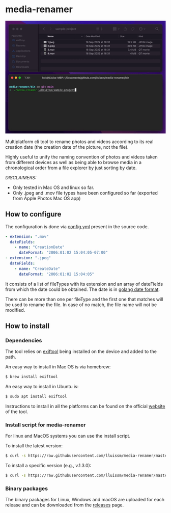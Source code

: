 # media-renamer

![Header](images/demo.gif)

Multiplatform cli tool to rename photos and videos according to its real creation date (the creation date of the picture, not the file).

Highly useful to unify the naming convention of photos and videos taken from different devices as well as being able to browse media in a chronological order from a file explorer by just sorting by date.

_DISCLAIMERS:_

- Only tested in Mac OS and linux so far.
- Only .jpeg and .mov file types have been configured so far (exported from Apple Photos Mac OS app)

## How to configure

The configuration is done via [config.yml](cmd/media-renamer/config.yml) present in the source code.

```yml
- extension: ".mov"
  dateFields:
    - name: "CreationDate"
      dateFormat: "2006:01:02 15:04:05-07:00"
- extension: ".jpeg"
  dateFields:
    - name: "CreateDate"
      dateFormat: "2006:01:02 15:04:05"
```

It consists of a list of fileTypes with its extension and an array of dateFields from which the date could be obtained. The date is in [golang date format](https://go.dev/src/time/format.go).

There can be more than one per fileType and the first one that matches will be used to rename the file. In case of no match, the file name will not be modified.

## How to install

### Dependencies

The tool relies on [exiftool](https://exiftool.org) being installed on the device and added to the path.

An easy way to install in Mac OS is via homebrew:

```bash
$ brew install exiftool
```

An easy way to install in Ubuntu is:

```bash
$ sudo apt install exiftool
```

Instructions to install in all the platforms can be found on the official [website](https://exiftool.org) of the tool.

### Install script for media-renamer

For linux and MacOS systems you can use the install script.

To install the latest version:

```bash
$ curl -s https://raw.githubusercontent.com/lluissm/media-renamer/master/install.sh | bash
```

To install a specific version (e.g., v.1.3.0):

```bash
$ curl -s https://raw.githubusercontent.com/lluissm/media-renamer/master/install.sh | bash -s v1.3.0
```

### Binary packages

The binary packages for Linux, Windows and macOS are uploaded for each release and can be downloaded from the [releases](https://github.com/lluissm/media-renamer/releases) page.
